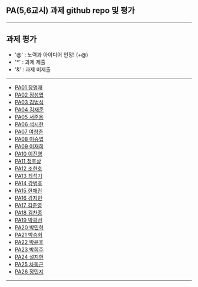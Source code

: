 ## PA(5,6교시) 과제 github repo 및 평가

---
## 과제 평가
- '@' : 노력과 아이디어 인정! (+@)
- '*' : 과제 제출 
- '&' : 과제 미제출 
---
- [PA01	장명재]()
- [PA02	정성엽]()
- [PA03	김범석]()
- [PA04	김재준]()
- [PA05	서준용]()
- [PA06	석시현]()
- [PA07	여창준]()
- [PA08	이승엽]()
- [PA09	이재희]()
- [PA10	이진영]()
- [PA11	정호상]()
- [PA12	조현호]()
- [PA13	최석기]()
- [PA14	강병호]()
- [PA15	한채린]()
- [PA16	강지민]()
- [PA17	김준영]()
- [PA18	김찬종]()
- [PA19	박광선]()
- [PA20	박민혁]()
- [PA21	박승희]()
- [PA22	박윤후]()
- [PA23	박희주]()
- [PA24	설지현]()
- [PA25	차동근]()
- [PA26	정민지]()
---


